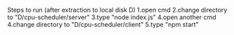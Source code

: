 Steps to run (after extraction to local disk D)
1.open cmd
2.change directory to "D/cpu-scheduler/server"
3.type "node index.js"
4.open another cmd
4.change directory to "D/cpu-scheduler/client"
5.type "npm start"
